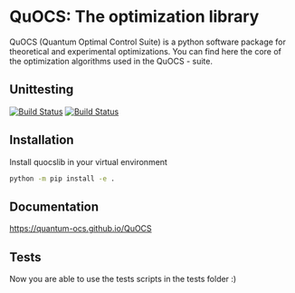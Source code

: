 # QuOCS: The optimization library
QuOCS (Quantum Optimal Control Suite) is a python software package for theoretical and experimental optimizations.
You can find here the core of the optimization algorithms used in the QuOCS - suite.

## Unittesting

[![Build Status](https://github.com/Quantum-OCS/QuOCS/actions/workflows/unit_testing_linux.yml/badge.svg)](https://github.com/Quantum-OCS/QuOCS/actions)
[![Build Status](https://github.com/Quantum-OCS/QuOCS/actions/workflows/unit_testing_windows.yml/badge.svg)](https://github.com/Quantum-OCS/QuOCS/actions)

## Installation
Install quocslib in your virtual environment

```bash
python -m pip install -e .
```

## Documentation 
https://quantum-ocs.github.io/QuOCS


## Tests
Now you are able to use the tests scripts in the tests folder
:)

